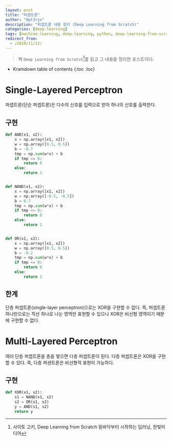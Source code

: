 ```yaml
---
layout: post
title: "퍼셉트론"
author: "0pt3ryx"
description: "퍼셉트론 내용 정리 (Deep Learning from Scratch)"
categories: [deep-learning]
tags: [machine-learning, deep-learning, python, deep-learning-from-scratch, perceptron]
redirect_from:
  - /2019/11/12/
---
```


> 책 `Deep Learning from Scratch`[^ref-1]를 읽고 그 내용을 정리한 포스트이다.

* Kramdown table of contents
{:toc .toc}

# Single-Layered Perceptron

퍼셉트론(단순 퍼셉트론)은 다수의 신호를 입력으로 받아 하나의 신호를 출력한다.

## 구현

~~~ python
def AND(x1, x2):
    x = np.array([x1, x2])
    w = np.array([0.5, 0.5])
    b = -0.7
    tmp = np.sum(w*x) + b
    if tmp <= 0:
        return 0
    else:
        return 1


def NAND(x1, x2):
    x = np.array([x1, x2])
    w = np.array([-0.5, -0.5])
    b = 0.7
    tmp = np.sum(w*x) + b
    if tmp <= 0:
        return 0
    else:
        return 1


def OR(x1, x2):
    x = np.array([x1, x2])
    w = np.array([0.5, 0.5])
    b = -0.2
    tmp = np.sum(w*x) + b
    if tmp <= 0:
        return 0
    else:
        return 1
~~~

## 한계

단층 퍼셉트론(single-layer perceptron)으로는 XOR을 구현할 수 없다. 즉, 퍼셉트론 하나만으로는 직선 하나로 나눈 영역만 표현할 수 있으나 XOR은 비선형 영역이기 때문에 구현할 수 없다.

# Multi-Layered Perceptron

여러 단층 퍼셉트론을 층을 쌓으면 다층 퍼셉트론이 된다. 다층 퍼셉트론은 XOR을 구현할 수 있다. 즉, 다층 퍼센트론은 비선형적 표현이 가능하다.

## 구현

~~~ python
def XOR(x1, x2):
    s1 = NAND(x1, x2)
    s2 = OR(x1, x2)
    y = AND(s1, s2)
    return y
~~~

[^ref-1]: 사이토 고키, Deep Learning from Scratch 밑바닥부터 시작하는 딥러닝, 한빛미디어